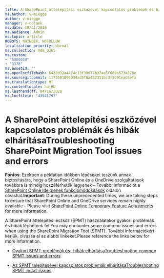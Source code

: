 ```yaml
---
title: A SharePoint áttelepítési eszközével kapcsolatos problémák és hibák elhárítása
ms.author: v-miegge
author: v-miegge
manager: v-cojank
ms.date: 10/31/2019
ms.audience: Admin
ms.topic: article
ROBOTS: NOINDEX, NOFOLLOW
localization_priority: Normal
ms.collection: Adm_O365
ms.custom:
- "5300030"
- "3178"
ms.assetid: ''
ms.openlocfilehash: 6432d32a4424c13f38077b37aa5f689a573a876e
ms.sourcegitcommit: 1173501899034ad5f6a432311bc3f1091ead3efa
ms.translationtype: MT
ms.contentlocale: hu-HU
ms.lasthandoff: 04/16/2020
ms.locfileid: "43541797"
---
```

# <a name="troubleshooting-sharepoint-migration-tool-issues-and-errors"></a><span data-ttu-id="3db75-102">A SharePoint áttelepítési eszközével kapcsolatos problémák és hibák elhárítása</span><span class="sxs-lookup"><span data-stu-id="3db75-102">Troubleshooting SharePoint Migration Tool issues and errors</span></span>

<span data-ttu-id="3db75-103">**Fontos**: Ezekben a példátlan időkben lépéseket teszünk annak biztosítására, hogy a SharePoint Online és a OneDrive szolgáltatások továbbra is mindig hozzáférhetők legyenek – További információt a [SharePoint Online Ideiglenes funkciómódosítások](https://aka.ms/ODSPAdjustments) oldalon olvashat.</span><span class="sxs-lookup"><span data-stu-id="3db75-103">**Important**: During these unprecedented times, we are taking steps to ensure that SharePoint Online and OneDrive services remain highly available – Please visit [SharePoint Online Temporary Feature Adjustments](https://aka.ms/ODSPAdjustments) for more information.</span></span>

<span data-ttu-id="3db75-104">A SharePoint áttelepítési eszköz (SPMT) használatakor gyakori problémák és hibák léphetnek fel.</span><span class="sxs-lookup"><span data-stu-id="3db75-104">You may encounter some common issues and errors when using the SharePoint Migration Tool (SPMT).</span></span> <span data-ttu-id="3db75-105">További információkért kérjük, olvassa el az alábbi linkeket.</span><span class="sxs-lookup"><span data-stu-id="3db75-105">Please reference the links below for more information.</span></span>

- [<span data-ttu-id="3db75-106">Gyakori SPMT-problémák és -hibák elhárítása</span><span class="sxs-lookup"><span data-stu-id="3db75-106">Troubleshooting common SPMT issues and errors</span></span>](https://docs.microsoft.com/sharepointmigration/troubleshooting-common-spmt-issues)

- [<span data-ttu-id="3db75-107">Az SPMT telepítésével kapcsolatos problémák elhárítása</span><span class="sxs-lookup"><span data-stu-id="3db75-107">Troubleshooting SPMT install issues</span></span>](https://docs.microsoft.com/sharepointmigration/spmt-install-issues)

